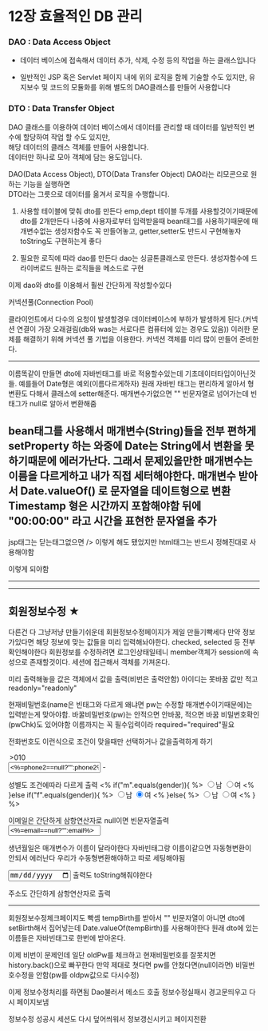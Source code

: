 # 12장 효율적인 DB 관리

### DAO : Data Access Object

- 데이터 베이스에 접속해서 데이터 추가, 삭제, 수정 등의 작업을 하는 클래스입니다

- 일반적인 JSP 혹은 Servlet 페이지 내에 위의 로직을 함께 기술할 수도 있지만, 유지보수 및 코드의 모듈화를 위해 별도의 DAO클래스를 만들어 사용합니다

### DTO : Data Transfer Object

DAO 클래스를 이용하여 데이터 베이스에서 데이터를 관리할 때 데이터를 일반적인 변수에 할당하여 작업 할 수도 있지만,  
해당 데이터의 클래스 객체를 만들어 사용합니다.   
데이터만 하나로 모아 객체에 담는 용도입니다.

DAO(Data Access Object), DTO(Data Transfer Object)
DAO라는 리모콘으로 원하는 기능을 실행하면  
DTO라는 그릇으로 데이터를 옮겨서 로직을 수행합니다.


1. 사용할 테이블에 맞춰 dto를 만든다 
emp,dept 테이블 두개를 사용할것이기때문에 dto를 2개만든다
나중에 사용자로부터 입력받을때 bean태그를 사용하기때문에 매개변수없는 생성자함수도 꼭 만들어놓고, getter,setter도 반드시 구현해놓자
toString도 구현하는게 좋다 

2. 필요한 로직에 따라 dao를 만든다
dao는 싱글톤클래스로 만든다. 생성자함수에 드라이버로드
원하는 로직들을 메소드로 구현

이제 dao와 dto를 이용해서 훨씬 간단하게 작성할수있다










커넥션풀(Connection Pool)

클라이언트에서 다수의 요청이 발생할경우 데이터베이스에 부하가 발생하게 된다.(커넥션 연결이 가장 오래걸림(db와 was는 서로다른 컴퓨터에 있는 경우도 있음))
이러한 문제를 해결하기 위해 커넥션 풀 기법을 이용한다.
커넥션 객체를 미리 많이 만들어 준비한다.

-------
이름똑같이 만들면 dto에 자바빈태그를 바로 적용할수있는데
기초데이터타입이아닌것들. 예를들어 Date형은 예외(이름다르게하자)
원래 자바빈 태그는 편리하게 알아서 형변환도 다해서 클래스에 setter해준다.
매개변수가없으면 "" 빈문자열로 넘어가는데 빈태그가 null로 알아서 변환해줌

bean태그를 사용해서 매개변수(String)들을 전부 편하게 setProperty 하는 와중에
Date는 String에서 변환을 못하기때문에 에러가난다. 그래서 문제있을만한 매개변수는 이름을 다르게하고 내가 직접 세터해야한다.
매개변수 받아서 Date.valueOf() 로 문자열을 데이트형으로 변환
Timestamp 형은 시간까지 포함해야함 뒤에 "00:00:00" 라고 시간을 표현한 문자열을 추가
-------
jsp태그는 닫는태그없으면 /> 이렇게 해도 됐었지만
html태그는 반드시 정해진대로 사용해야함
<script src="경로"></script> 이렇게 되야함
---

-------------------------------------------------
## 회원정보수정 ★
다른건 다 그냥저냥 만들기쉬운데
회원정보수정페이지가 제일 만들기빡세다
만약 정보가있다면 해당 정보에 맞는 값들을 미리 입력해놔야한다.
checked, selected 등 전부 확인해야한다
회원정보를 수정하려면 로그인상태일테니 member객체가 session에 속성으로 존재할것이다. 세션에 접근해서 객체를 가져온다.

미리 출력해놓을 값은 객체에서 값을 출력(비번은 출력안함)
아이디는 못바꿈 값만 적고 readonly="readonly"

현재비밀번호(name은 빈태그와 다르게 왜냐면 pw는 수정할 매개변수이기때문에)는 입력받는게 맞아야함.
바꿀비밀번호(pw)는 안적으면 안바꿈, 적으면 바꿈
비밀번호확인(pwChk)도 있어야함
이름까지는 꼭 필수입력이라 required="required"필요

전화번호도 이런식으로 조건이 맞을때만 선택하거나 값을출력하게 하기
<option <%if("010".equals(phone1)){out.print("selected='selected'");} %>>010</option>
<input type="text" name="phone2" value='<%=phone2==null?"":phone2%>'> -

성별도 조건에따라 다르게 출력 
<%
if("m".equals(gender)){
	%>
	<input type="radio" name="gender" value="m" checked="checked">남
	<input type="radio" name="gender" value="f">여
	<%
}else if("f".equals(gender)){
	%>
	<input type="radio" name="gender" value="m">남
	<input type="radio" name="gender" value="f" checked="checked">여
	<%
}else{
	%>
	<input type="radio" name="gender" value="m">남
	<input type="radio" name="gender" value="f">여
	<%
}
%>

이메일은 간단하게 삼항연산자로 null이면 빈문자열출력
<input type="email" name="email" value='<%=email==null?"":email%>'>

생년월일은 매개변수가 이름이 달라야한다 자바빈태그랑 이름이같으면 자동형변환이 안되서 에러난다 우리가 수동형변환해야하고 따로 세팅해야됨
<td><input type="date" name="tempBirth" value='<%=birth==null?"":birth.toString()%>'></td>
출력도 toString해줘야한다 

주소도 간단하게 삼항연산자로 출력

----
회원정보수정체크페이지도 빡셈
tempBirth를 받아서 "" 빈문자열이 아니면 dto에 setBirth해서 집어넣는데 Date.valueOf(tempBirth)를 사용해야한다
원래 dto에 있는 이름들은 자바빈태그로 한번에 받아온다.

이제 비번이 문제인데 
일단 oldPw를 체크하고 현재비밀번호를 잘못치면 history.back()으로 빠꾸한다
만약 제대로 쳣다면
pw를 안쳤다면(null이라면) 비밀번호수정을 안함(pw를 oldpw값으로 다시수정)

이제 정보수정처리를 하면됨 Dao불러서 메소드 호출
정보수정실패시 경고문띄우고 다시 페이지보냄

정보수정 성공시 세션도 다시 덮어씌워서 정보갱신시키고 페이지전환




















